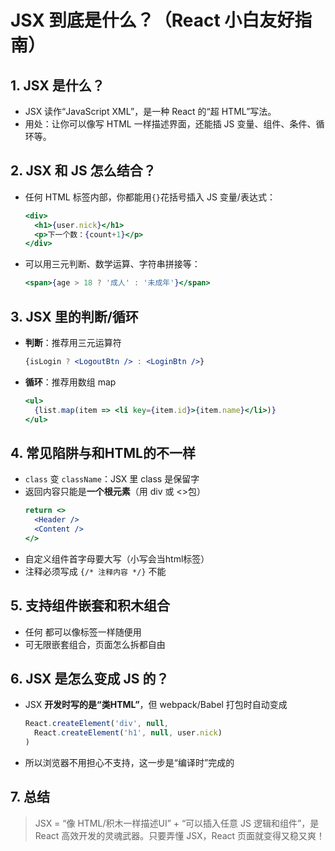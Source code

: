 # JSX 到底是什么？（React 小白友好指南）

## 1. JSX 是什么？
- JSX 读作“JavaScript XML”，是一种 React 的“超 HTML”写法。
- 用处：让你可以像写 HTML 一样描述界面，还能插 JS 变量、组件、条件、循环等。

## 2. JSX 和 JS 怎么结合？
- 任何 HTML 标签内部，你都能用`{}`花括号插入 JS 变量/表达式：
  ```jsx
  <div>
    <h1>{user.nick}</h1>
    <p>下一个数：{count+1}</p>
  </div>
  ```
- 可以用三元判断、数学运算、字符串拼接等：
  ```jsx
  <span>{age > 18 ? '成人' : '未成年'}</span>
  ```

## 3. JSX 里的判断/循环
- **判断**：推荐用三元运算符
  ```jsx
  {isLogin ? <LogoutBtn /> : <LoginBtn />}
  ```
- **循环**：推荐用数组 map
  ```jsx
  <ul>
    {list.map(item => <li key={item.id}>{item.name}</li>)}
  </ul>
  ```

## 4. 常见陷阱与和HTML的不一样
- `class` 变 `className`：JSX 里 class 是保留字
- 返回内容只能是**一个根元素**（用 div 或 <>包）
  ```jsx
  return <>
    <Header />
    <Content />
  </>
  ```
- 自定义组件首字母要大写（小写会当html标签）
- 注释必须写成 `{/* 注释内容 */}` 不能 <!-- -->

## 5. 支持组件嵌套和积木组合
- 任何 <MyComponent /> 都可以像标签一样随便用
- 可无限嵌套组合，页面怎么拆都自由

## 6. JSX 是怎么变成 JS 的？
- JSX **开发时写的是“类HTML”**，但 webpack/Babel 打包时自动变成
  ```js
  React.createElement('div', null, 
    React.createElement('h1', null, user.nick)
  )
  ```
- 所以浏览器不用担心不支持，这一步是“编译时”完成的

## 7. 总结
> JSX = “像 HTML/积木一样描述UI” + “可以插入任意 JS 逻辑和组件”，是 React 高效开发的灵魂武器。只要弄懂 JSX，React 页面就变得又稳又爽！
